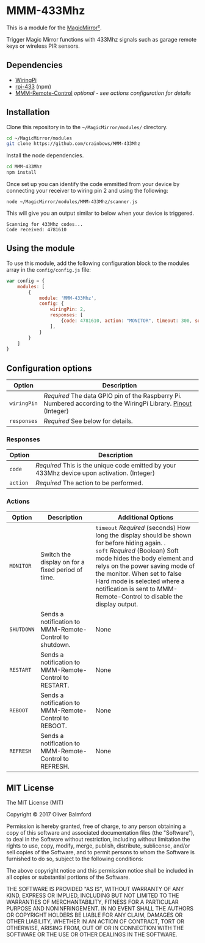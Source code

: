 # MMM-433Mhz

This is a module for the [MagicMirror²](https://github.com/MichMich/MagicMirror/).

Trigger Magic Mirror functions with 433Mhz signals such as garage remote keys or wireless PIR sensors.

## Dependencies

* [WiringPi](http://wiringpi.com/download-and-install/)
* [rpi-433](https://www.npmjs.com/package/rpi-433) (npm)
* [MMM-Remote-Control](https://github.com/Jopyth/MMM-Remote-Control) *optional - see actions configuration for details*

## Installation 

Clone this repository in to the `~/MagicMirror/modules/` directory.

```bash
cd ~/MagicMirror/modules
git clone https://github.com/crainbows/MMM-433Mhz
```
Install the node dependencies.
```bash
cd MMM-433Mhz
npm install
```
Once set up you can identify the code emmitted from your device by connecting your receiver to wiring pin 2 and using the following:

`node ~/MagicMirror/modules/MMM-433Mhz/scanner.js`

This will give you an output similar to below when your device is triggered.
```
Scanning for 433Mhz codes...
Code received: 4781610
```

## Using the module

To use this module, add the following configuration block to the modules array in the `config/config.js` file:
```js
var config = {
    modules: [
        {
            module: 'MMM-433Mhz',
            config: {
                wiringPin: 2,
                responses: [
                    {code: 4781610, action: "MONITOR", timeout: 300, soft: true}
                ],
            }
        }
    ]
}
```

## Configuration options

| Option           | Description
|----------------- |-----------
| `wiringPin`      | *Required* The data GPIO pin of the Raspberry Pi. Numbered according to the WiringPi Library. [Pinout](https://pinout.xyz/pinout/wiringpi) (Integer)
| `responses`      | *Required* See below for details.


### Responses

| Option           | Description
|----------------- |-----------
| `code`           | *Required* This is the unique code emitted by your 433Mhz device upon activation. (Integer)
| `action`         | *Required* The action to be performed.


### Actions

| Option           | Description                                       | Additional Options
|----------------- |-------------------------------------------------- |-----------
| `MONITOR`        | Switch the display on for a fixed period of time. | `timeout` *Required* (seconds) How long the display should be shown for before hiding again. .<br> `soft` *Required* (Boolean) Soft mode hides the body element and relys on the power saving mode of the monitor. When set to false Hard mode is selected where a notification is sent to MMM-Remote-Control to disable the display output.
| `SHUTDOWN`       | Sends a notification to MMM-Remote-Control to shutdown. | None
| `RESTART`        | Sends a notification to MMM-Remote-Control to RESTART. | None
| `REBOOT`         | Sends a notification to MMM-Remote-Control to REBOOT. | None
| `REFRESH`        | Sends a notification to MMM-Remote-Control to REFRESH. | None


## MIT License

The MIT License (MIT)

Copyright &copy; 2017 Oliver Balmford

Permission is hereby granted, free of charge, to any person obtaining a copy
of this software and associated documentation files (the "Software"), to deal
in the Software without restriction, including without limitation the rights
to use, copy, modify, merge, publish, distribute, sublicense, and/or sell
copies of the Software, and to permit persons to whom the Software is
furnished to do so, subject to the following conditions:

The above copyright notice and this permission notice shall be included in all
copies or substantial portions of the Software.

THE SOFTWARE IS PROVIDED "AS IS", WITHOUT WARRANTY OF ANY KIND, EXPRESS OR
IMPLIED, INCLUDING BUT NOT LIMITED TO THE WARRANTIES OF MERCHANTABILITY,
FITNESS FOR A PARTICULAR PURPOSE AND NONINFRINGEMENT. IN NO EVENT SHALL THE
AUTHORS OR COPYRIGHT HOLDERS BE LIABLE FOR ANY CLAIM, DAMAGES OR OTHER
LIABILITY, WHETHER IN AN ACTION OF CONTRACT, TORT OR OTHERWISE, ARISING FROM,
OUT OF OR IN CONNECTION WITH THE SOFTWARE OR THE USE OR OTHER DEALINGS IN THE
SOFTWARE.